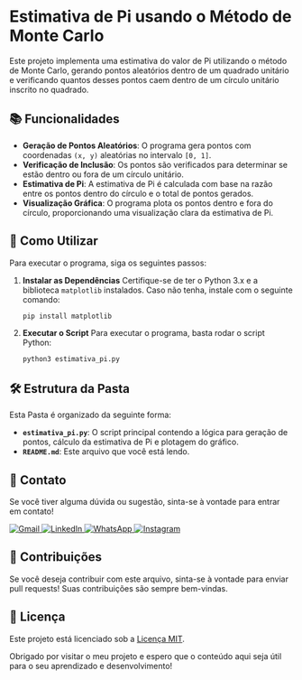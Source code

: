 # Estimativa de Pi usando o Método de Monte Carlo

Este projeto implementa uma estimativa do valor de Pi utilizando o método de Monte Carlo, gerando pontos aleatórios dentro de um quadrado unitário e verificando quantos desses pontos caem dentro de um círculo unitário inscrito no quadrado.

## 📚 Funcionalidades

- **Geração de Pontos Aleatórios**: O programa gera pontos com coordenadas `(x, y)` aleatórias no intervalo `[0, 1]`.
- **Verificação de Inclusão**: Os pontos são verificados para determinar se estão dentro ou fora de um círculo unitário.
- **Estimativa de Pi**: A estimativa de Pi é calculada com base na razão entre os pontos dentro do círculo e o total de pontos gerados.
- **Visualização Gráfica**: O programa plota os pontos dentro e fora do círculo, proporcionando uma visualização clara da estimativa de Pi.

## 🚀 Como Utilizar

Para executar o programa, siga os seguintes passos:

1. **Instalar as Dependências**
   Certifique-se de ter o Python 3.x e a biblioteca `matplotlib` instalados. Caso não tenha, instale com o seguinte comando:
   ```bash
   pip install matplotlib
   ```
2. **Executar o Script**
   Para executar o programa, basta rodar o script Python:
   ```bash
   python3 estimativa_pi.py
   ```
 ## 🛠️ Estrutura da Pasta

Esta Pasta é organizado da seguinte forma:

- **`estimativa_pi.py`**: O script principal contendo a lógica para geração de pontos, cálculo da estimativa de Pi e plotagem do gráfico.
- **`README.md`**: Este arquivo que você está lendo.

## 💬 Contato

Se você tiver alguma dúvida ou sugestão, sinta-se à vontade para entrar em contato!

<p align="left">
  <a href="mailto:pablocaballero07@gmail.com" title="Gmail">
    <img src="https://img.shields.io/badge/-Gmail-FF0000?style=flat-square&labelColor=FF0000&logo=gmail&logoColor=white" alt="Gmail"/>
  </a>
  <a href="https://www.linkedin.com/in/pabl0maciel" title="LinkedIn">
    <img src="https://img.shields.io/badge/-Linkedin-0e76a8?style=flat-square&logo=Linkedin&logoColor=white" alt="LinkedIn"/>
  </a>
  <a href="https://wa.me/11963934212" title="WhatsApp">
    <img src="https://img.shields.io/badge/-WhatsApp-25d366?style=flat-square&labelColor=25d366&logo=whatsapp&logoColor=white" alt="WhatsApp"/>
  </a>
  <a href="https://www.instagram.com/pabl0maciel" title="Instagram">
    <img src="https://img.shields.io/badge/-Instagram-DF0174?style=flat-square&labelColor=DF0174&logo=instagram&logoColor=white" alt="Instagram"/>
  </a>
</p>

## 🤝 Contribuições

Se você deseja contribuir com este arquivo, sinta-se à vontade para enviar pull requests! Suas contribuições são sempre bem-vindas.

## 📜 Licença

Este projeto está licenciado sob a [Licença MIT](LICENSE).

Obrigado por visitar o meu projeto e espero que o conteúdo aqui seja útil para o seu aprendizado e desenvolvimento!
